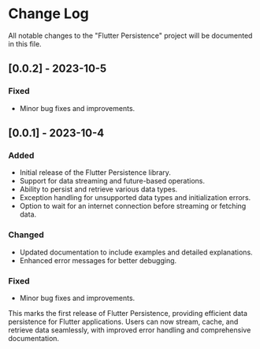 # Change Log

All notable changes to the "Flutter Persistence" project will be documented in this file.

## [0.0.2] - 2023-10-5
### Fixed
- Minor bug fixes and improvements.

## [0.0.1] - 2023-10-4
### Added
- Initial release of the Flutter Persistence library.
- Support for data streaming and future-based operations.
- Ability to persist and retrieve various data types.
- Exception handling for unsupported data types and initialization errors.
- Option to wait for an internet connection before streaming or fetching data.

### Changed
- Updated documentation to include examples and detailed explanations.
- Enhanced error messages for better debugging.

### Fixed
- Minor bug fixes and improvements.

This marks the first release of Flutter Persistence, providing efficient data persistence for Flutter applications. Users can now stream, cache, and retrieve data seamlessly, with improved error handling and comprehensive documentation.

